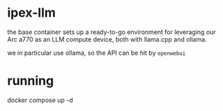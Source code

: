 # ipex-llm

the base container sets up a ready-to-go environment for leveraging our Arc a770 as an LLM compute device, both with llama.cpp and ollama.

we in particular use ollama, so the API can be hit by `openwebui`

# running

docker compose up -d